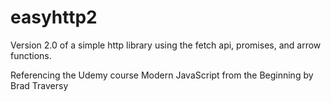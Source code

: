 # easyhttp2

Version 2.0 of a simple http library using the fetch api, promises, and arrow functions.

Referencing the Udemy course Modern JavaScript from the Beginning by Brad Traversy